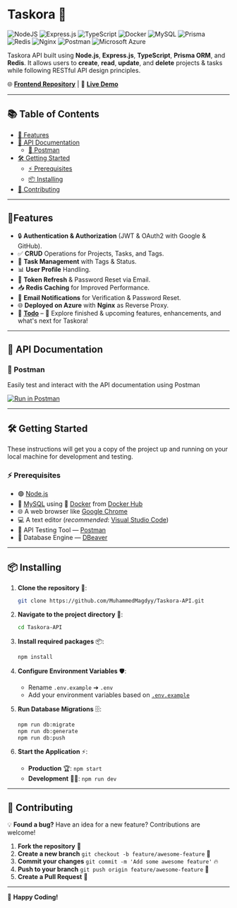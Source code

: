 # Taskora 🚀

![NodeJS](https://img.shields.io/badge/Node.js-6DA55F?logo=node.js&logoColor=white)
![Express.js](https://img.shields.io/badge/Express.js-%23404d59.svg?logo=express&logoColor=%2361DAFB)
![TypeScript](https://img.shields.io/badge/TypeScript-3178C6?logo=typescript&logoColor=fff)
![Docker](https://img.shields.io/badge/Docker-2496ED?logo=docker&logoColor=fff)
![MySQL](https://img.shields.io/badge/MySQL-4479A1?logo=mysql&logoColor=fff)
![Prisma](https://img.shields.io/badge/Prisma-2D3748?logo=prisma&logoColor=white)
![Redis](https://img.shields.io/badge/Redis-%23DD0031.svg?logo=redis&logoColor=white)
![Nginx](https://img.shields.io/badge/Nginx-009639.svg?logo=nginx&logoColor=white)
![Postman](https://img.shields.io/badge/Postman-FF6C37?logo=postman&logoColor=white)
![Microsoft Azure](https://custom-icon-badges.demolab.com/badge/Microsoft%20Azure-0089D6?logo=msazure&logoColor=white)

Taskora API built using **Node.js**, **Express.js**, **TypeScript**, **Prisma ORM**, and **Redis**. It allows users to **create**, **read**, **update**, and **delete** projects & tasks while following RESTful API design principles.

🌐 **[Frontend Repository](https://github.com/amatter23/Taskora)** | 🚀 **[Live Demo](https://Taskora.live)**

---

## 📚 Table of Contents

- [🌟 Features](#-features)
- [📖 API Documentation](#-api-documentation)
  - [🚀 Postman](#-postman)
- [🛠️ Getting Started](#️-getting-started)
  - [⚡ Prerequisites](#-prerequisites)
  - [📦 Installing](#-installing)
- [🤝 Contributing](#-contributing)

---

## 🌟Features

- 🔒 **Authentication & Authorization** (JWT & OAuth2 with Google & GitHub).
- ✅ **CRUD** Operations for Projects, Tasks, and Tags.
- 📅 **Task Management** with Tags & Status.
- 📊 **User Profile** Handling.
- 🔄 **Token Refresh** & Password Reset via Email.
- 📥 **Redis Caching** for Improved Performance.
- 📧 **Email Notifications** for Verification & Password Reset.
- 🌐 **Deployed on Azure** with **Nginx** as Reverse Proxy.
- 📝 **[Todo](https://github.com/MuhammedMagdyy/Taskora-API/blob/main/TODO.md)** – 🚀 Explore finished & upcoming features, enhancements, and what's next for Taskora!

---

## 📖 API Documentation

### 🚀 Postman

Easily test and interact with the API documentation using Postman

[![Run in Postman](https://run.pstmn.io/button.svg)](https://documenter.getpostman.com/view/10107969/2sAYdZuZDa)

---

## 🛠️ Getting Started

These instructions will get you a copy of the project up and running on your local machine for development and testing.

### ⚡ Prerequisites

- 🟢 [Node.js](https://nodejs.org/en)
- 🐬 [MySQL](https://www.mysql.com/downloads/) using 🐳 [Docker](https://www.docker.com/) from [Docker Hub](https://hub.docker.com/_/mysql)
- 🌐 A web browser like [Google Chrome](https://www.google.com/intl/ar_eg/chrome/)
- 💻 A text editor (_recommended_: [Visual Studio Code](https://code.visualstudio.com/download))
- 🧪 API Testing Tool — [Postman](https://www.postman.com/downloads/)
- 🐘 Database Engine — [DBeaver](https://dbeaver.io/download/)

---

## 📦 Installing

1. **Clone the repository** 🔗:

   ```bash
   git clone https://github.com/MuhammedMagdyy/Taskora-API.git
   ```

2. **Navigate to the project directory** 📁:

   ```bash
   cd Taskora-API
   ```

3. **Install required packages** 📦:

   ```bash
   npm install
   ```

4. **Configure Environment Variables** 🛡️:

   - Rename `.env.example` ➔ `.env`
   - Add your environment variables based on [`.env.example`](https://github.com/MuhammedMagdyy/Taskora-API/blob/main/.env.example)

5. **Run Database Migrations** 🗄️:

   ```bash
   npm run db:migrate
   npm run db:generate
   npm run db:push
   ```

6. **Start the Application** ⚡:
   - **Production** 🏆: `npm start`
   - **Development** 🧑‍💻: `npm run dev`

---

## 🤝 Contributing

💡 **Found a bug?** Have an idea for a new feature? Contributions are welcome!

1. **Fork the repository** 🚀
2. **Create a new branch** `git checkout -b feature/awesome-feature` 🌟
3. **Commit your changes** `git commit -m 'Add some awesome feature'` 🔥
4. **Push to your branch** `git push origin feature/awesome-feature` 🚀
5. **Create a Pull Request** 🎉

---

🚀 **Happy Coding!**
